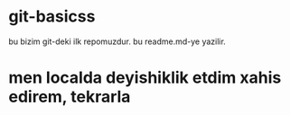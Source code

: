 # git-basicss
bu bizim git-deki ilk repomuzdur. bu readme.md-ye yazilir.


# men localda deyishiklik etdim xahis edirem, tekrarla